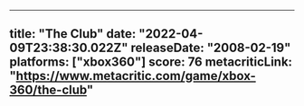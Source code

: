 
---
title: "The Club"
date: "2022-04-09T23:38:30.022Z"
releaseDate: "2008-02-19"
platforms: ["xbox360"]
score: 76
metacriticLink: "https://www.metacritic.com/game/xbox-360/the-club"
---
